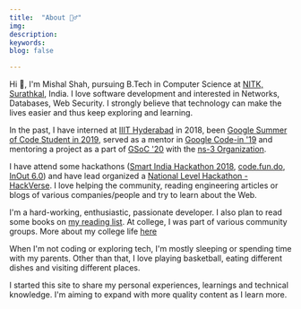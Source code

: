 ```yaml
---
title:  "About 🙋‍♂️"
img: 
description: 
keywords: 
blog: false

---
```


Hi 👋, I'm Mishal Shah, pursuing B.Tech in Computer Science at [NITK, Surathkal](http://nitk.ac.in), India. I love software development and interested in Networks, Databases, Web Security. I strongly believe that technology can make the lives easier and thus keep exploring and learning.

In the past, I have interned at [IIIT Hyderabad](https://www.iiit.ac.in/) in 2018, been [Google Summer of Code Student in 2019](https://summerofcode.withgoogle.com/archive/2019/projects/4544832284917760/), served as a mentor in [Google Code-in '19](https://codein.withgoogle.com/) and mentoring a project as a part of [GSoC '20](https://summerofcode.withgoogle.com/projects/#6502257928962048) with the [ns-3 Organization](https://nsnam.org/).

I have attend some hackathons ([Smart India Hackathon 2018](https://sih.gov.in/), [code.fun.do](https://www.codefundo.io/), [InOut 6.0](https://hackinout.co/)) and have lead organized a [National Level Hackathon - HackVerse](https://hackverse.nitk.ac.in/). I love helping the community, reading engineering articles or blogs of various companies/people and try to learn about the Web.

I'm a hard-working, enthusiastic, passionate developer. I also plan to read some books on [my reading list](/reading-list). At college, I was part of various community groups. More about my college life [here](/college-life/)

When I'm not coding or exploring tech, I'm mostly sleeping or spending time with my parents. Other than that, I love playing basketball, eating different dishes and visiting different places.

I started this site to share my personal experiences, learnings and technical knowledge. I'm aiming to expand with more quality content as I learn more.